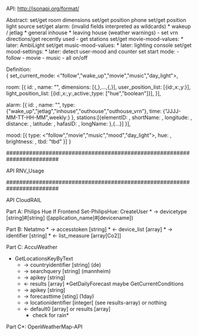 API:
http://jsonapi.org/format/

Abstract:
set/get room dimensions
set/get position phone
set/get position light source
set/get alarm:  (invalid fields interpreted as wildcards)
                * wakeup / jetlag
                * general inhouse
                * leaving house (weather warnings)
                        - set vrn directions/get recently used 
                        - get stations
set/get movie-mood-values: * later: AmbiLight
set/get music-mood-values: * later: lighting console
set/get mood-settings: * later: detect user-mood and counter
set start mode: - follow
                - movie
                - music
                - all on/off
                
Definition:             
{
  set_current_mode: <"follow","wake_up","movie","music","day_light">,
  
  room: [{
    id: <int>,
    name: "<string>",
    dimensions: [{<x>,<y>},...,{<x>,<y>}],
    user_position_list: [{id:<int>,x:<int>,y:<int>}],
    light_position_list: [{id:<int>,x:<int>,y:<int>,active:<boolean>,type: ["hue","boolean"]}],
          }],
          
  alarm: [{
    id: <int>,
    name: "<string>",
    type: {"wake_up","jetlag","inhouse","outhouse","outhouse_vrn"},
    time: {"JJJJ-MM-TT-HH-MM",weekly:<boolean>}
           },
    stations:[{elementID: <int>, shortName: <string>, longitude: <string>, distance: <float>, latitude: <string>, hafasID: <string>, longName: <string>},{...}]
         }],
           
  mood: [{
    type: <"follow","movie","music","mood","day_light">,
    hue: <int>,
    brightness: <int>,
    tbd: "tbd"
          }]
}

########################################################################

API RNV_Usage

########################################################################

API CloudRAIL

Part A:
Philips Hue
If Frontend Set-PhilipsHue:
    CreateUser
    * -> devicetype [string]#[string] ([application_name]#[devicename])

Part B: 
Netatmo
    * -> accesstoken [string]
    * <- device_list [array]
    * -> identifier [string]
    * <- list_measure [array[Co2]]

Part C:
AccuWeather
  * GetLocationsKeyByText
    * -> countryidentifier [string] (de)
    * -> searchquery [string] (mannheim)
    * -> apikey [string]
    * <- results [array]
  *GetDailyForecast maybe GetCurrentConditions
    * -> apikey [string]
    * -> forecasttime [sting] (1day)
    * -> locationidentifier [integer[ (see results-array) or nothing
    * <- default0 [array] or results [array]
        * check for rain* 

Part C*:
OpenWeatherMap-API

